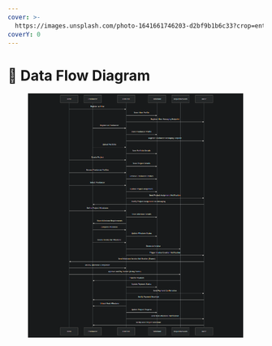 ```yaml
---
cover: >-
  https://images.unsplash.com/photo-1641661746203-d2bf9b1b6c33?crop=entropy&cs=srgb&fm=jpg&ixid=M3wxOTcwMjR8MHwxfHNlYXJjaHwzfHxkaWFncmFtfGVufDB8fHx8MTczMzY2ODUzNXww&ixlib=rb-4.0.3&q=85
coverY: 0
---
```


# 🐬 Data Flow Diagram

<figure><img src="../../.gitbook/assets/image (3).png" alt=""><figcaption></figcaption></figure>
